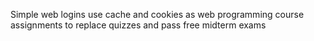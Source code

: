 Simple web logins use cache and cookies as web programming course assignments to replace quizzes and pass free midterm exams
